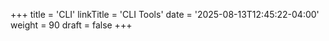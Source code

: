 +++
title = 'CLI'
linkTitle = 'CLI Tools'
date = '2025-08-13T12:45:22-04:00'
weight = 90
draft = false
+++
